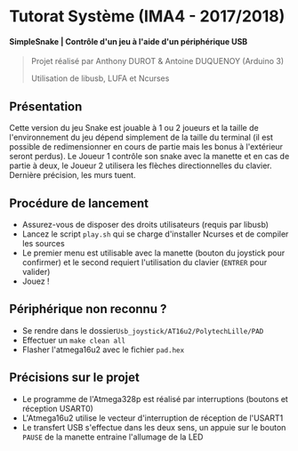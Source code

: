 # Tutorat Système (IMA4 - 2017/2018)

#### **SimpleSnake** | Contrôle d'un jeu à l'aide d'un périphérique USB 

> Projet réalisé par Anthony DUROT & Antoine DUQUENOY (Arduino 3)
>
> Utilisation de libusb, LUFA et Ncurses

## Présentation

Cette version du jeu Snake est jouable à 1 ou 2 joueurs et la taille de l'environnement du jeu dépend simplement de la taille du terminal (il est possible de redimensionner en cours de partie mais les bonus à l'extérieur seront perdus). Le Joueur 1 contrôle son snake avec la manette et en cas de partie à deux, le Joueur 2 utilisera les flèches directionnelles du clavier. Dernière précision, les murs tuent.


## Procédure de lancement

- Assurez-vous de disposer des droits utilisateurs (requis par libusb)
- Lancez le script `play.sh` qui se charge d'installer Ncurses et de compiler les sources
- Le premier menu est utilisable avec la manette (bouton du joystick pour confirmer) et le second requiert l'utilisation du clavier (`ENTRER` pour valider)
- Jouez !


## Périphérique non reconnu ?

* Se rendre dans le dossier`Usb_joystick/AT16u2/PolytechLille/PAD`
* Effectuer un `make clean all`
* Flasher l'atmega16u2 avec le fichier `pad.hex`


## Précisions sur le projet

* Le programme de l'Atmega328p est réalisé par interruptions (boutons et réception USART0)
* L'Atmega16u2 utilise le vecteur d'interruption de réception de l'USART1
* Le transfert USB s'effectue dans les deux sens, un appuie sur le bouton `PAUSE` de la manette entraine l'allumage de la LED

